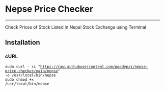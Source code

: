 # Nepse Price Checker
---
Check Prices of Stock Listed in Nepal Stock Exchange using Terminal
## Installation
### cURL
<code>sudo curl - sL "https://raw.githubusercontent.com/poodypai/nepse-price-checker/main/nepse" -o /usr/local/bin/nepse</code> <br>
<code>sudo chmod +x /usr/local/bin/nepse</code>
